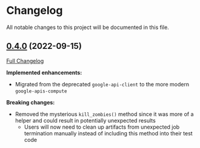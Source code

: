 # Changelog

All notable changes to this project will be documented in this file.

## [0.4.0](https://github.com/voxpupuli/beaker-google/tree/0.4.0) (2022-09-15)

[Full Changelog](https://github.com/voxpupuli/beaker-google/compare/0.3.0...0.4.0)

**Implemented enhancements:**

- Migrated from the deprecated `google-api-client` to the more modern `google-apis-compute`

**Breaking changes:**

- Removed the mysterious `kill_zombies()` method since it was more of a helper and could result in potentially
  unexpected results
  - Users will now need to clean up artifacts from unexpected job termination manually instead of including this method
    into their test code
